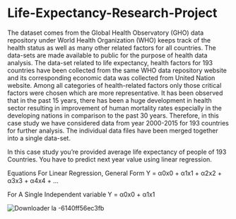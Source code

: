# Life-Expectancy-Research-Project
The dataset comes from the Global Health Observatory (GHO) data repository under World Health Organization (WHO) keeps track of the health status as well as many other related factors for all countries. The data-sets are made available to public for the purpose of health data analysis. The data-set related to life expectancy, health factors for 193 countries have been collected from the same WHO data repository website and its corresponding economic data was collected from United Nation website. Among all categories of health-related factors only those critical factors were chosen which are more representative. It has been observed that in the past 15 years, there has been a huge development in health sector resulting in improvement of human mortality rates especially in the developing nations in comparison to the past 30 years. Therefore, in this case study we have considered data from year 2000-2015 for 193 countries for further analysis. The individual data files have been merged together into a single data-set.

In this case study you’re provided average life expectancy of people of 193 Countries. You have to predict next year value using linear regression.

Equations For Linear Regression,
General Form
Y = α0x0 + α1x1 + α2x2 + α3x3 + α4x4 + ...

For A Single Independent variable
Y = α0x0 + α1x1


![Downloader la -6140ff56ec3fb](https://user-images.githubusercontent.com/88396377/133325674-aef7ba02-7805-47c6-896c-947c8e555fa0.jpg)
